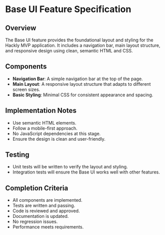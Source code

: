 # Base UI Feature Specification

## Overview
The Base UI feature provides the foundational layout and styling for the Hackly MVP application. It includes a navigation bar, main layout structure, and responsive design using clean, semantic HTML and CSS.

## Components
- **Navigation Bar**: A simple navigation bar at the top of the page.
- **Main Layout**: A responsive layout structure that adapts to different screen sizes.
- **Basic Styling**: Minimal CSS for consistent appearance and spacing.

## Implementation Notes
- Use semantic HTML elements.
- Follow a mobile-first approach.
- No JavaScript dependencies at this stage.
- Ensure the design is clean and user-friendly.

## Testing
- Unit tests will be written to verify the layout and styling.
- Integration tests will ensure the Base UI works well with other features.

## Completion Criteria
- All components are implemented.
- Tests are written and passing.
- Code is reviewed and approved.
- Documentation is updated.
- No regression issues.
- Performance meets requirements. 